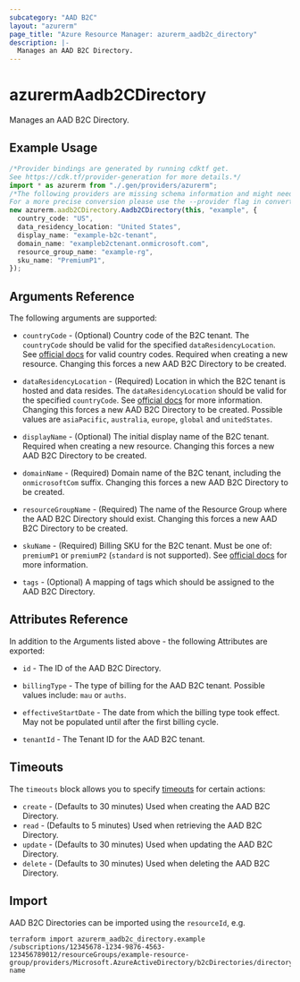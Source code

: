```yaml
---
subcategory: "AAD B2C"
layout: "azurerm"
page_title: "Azure Resource Manager: azurerm_aadb2c_directory"
description: |-
  Manages an AAD B2C Directory.
---
```


# azurermAadb2CDirectory

Manages an AAD B2C Directory.

## Example Usage

```typescript
/*Provider bindings are generated by running cdktf get.
See https://cdk.tf/provider-generation for more details.*/
import * as azurerm from "./.gen/providers/azurerm";
/*The following providers are missing schema information and might need manual adjustments to synthesize correctly: azurerm.
For a more precise conversion please use the --provider flag in convert.*/
new azurerm.aadb2CDirectory.Aadb2CDirectory(this, "example", {
  country_code: "US",
  data_residency_location: "United States",
  display_name: "example-b2c-tenant",
  domain_name: "exampleb2ctenant.onmicrosoft.com",
  resource_group_name: "example-rg",
  sku_name: "PremiumP1",
});

```

## Arguments Reference

The following arguments are supported:

*   `countryCode` - (Optional) Country code of the B2C tenant. The `countryCode` should be valid for the specified `dataResidencyLocation`. See [official docs](https://aka.ms/B2CDataResidency) for valid country codes. Required when creating a new resource. Changing this forces a new AAD B2C Directory to be created.

*   `dataResidencyLocation` - (Required) Location in which the B2C tenant is hosted and data resides. The `dataResidencyLocation` should be valid for the specified `countryCode`. See [official docs](https://aka.ms/B2CDataResidenc) for more information. Changing this forces a new AAD B2C Directory to be created. Possible values are `asiaPacific`, `australia`, `europe`, `global` and `unitedStates`.

*   `displayName` - (Optional) The initial display name of the B2C tenant. Required when creating a new resource. Changing this forces a new AAD B2C Directory to be created.

*   `domainName` - (Required) Domain name of the B2C tenant, including the `onmicrosoftCom` suffix. Changing this forces a new AAD B2C Directory to be created.

*   `resourceGroupName` - (Required) The name of the Resource Group where the AAD B2C Directory should exist. Changing this forces a new AAD B2C Directory to be created.

*   `skuName` - (Required) Billing SKU for the B2C tenant. Must be one of: `premiumP1` or `premiumP2` (`standard` is not supported). See [official docs](https://aka.ms/b2cBilling) for more information.

*   `tags` - (Optional) A mapping of tags which should be assigned to the AAD B2C Directory.

## Attributes Reference

In addition to the Arguments listed above - the following Attributes are exported:

*   `id` - The ID of the AAD B2C Directory.

*   `billingType` - The type of billing for the AAD B2C tenant. Possible values include: `mau` or `auths`.

*   `effectiveStartDate` - The date from which the billing type took effect. May not be populated until after the first billing cycle.

*   `tenantId` - The Tenant ID for the AAD B2C tenant.

## Timeouts

The `timeouts` block allows you to specify [timeouts](https://www.terraform.io/language/resources/syntax#operation-timeouts) for certain actions:

* `create` - (Defaults to 30 minutes) Used when creating the AAD B2C Directory.
* `read` - (Defaults to 5 minutes) Used when retrieving the AAD B2C Directory.
* `update` - (Defaults to 30 minutes) Used when updating the AAD B2C Directory.
* `delete` - (Defaults to 30 minutes) Used when deleting the AAD B2C Directory.

## Import

AAD B2C Directories can be imported using the `resourceId`, e.g.

```console
terraform import azurerm_aadb2c_directory.example /subscriptions/12345678-1234-9876-4563-123456789012/resourceGroups/example-resource-group/providers/Microsoft.AzureActiveDirectory/b2cDirectories/directory-name
```
